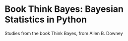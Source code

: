 # Book Think Bayes: Bayesian Statistics in Python
Studies from the book Think Bayes, from Allen B. Downey
